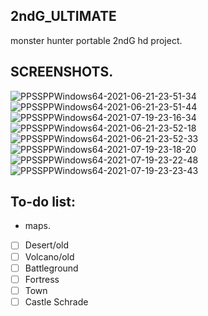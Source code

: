 ## 2ndG_ULTIMATE
monster hunter portable 2ndG hd project.

## SCREENSHOTS. 

<img src="https://i.ibb.co/yP4Hf71/PPSSPPWindows64-2021-06-21-23-51-34.png" alt="PPSSPPWindows64-2021-06-21-23-51-34" border="0">

<img src="https://i.ibb.co/LnsZTVg/PPSSPPWindows64-2021-06-21-23-51-44.png" alt="PPSSPPWindows64-2021-06-21-23-51-44" border="0">

<img src="https://i.ibb.co/5LvD30H/PPSSPPWindows64-2021-07-19-23-16-34.png" alt="PPSSPPWindows64-2021-07-19-23-16-34" border="0">

<img src="https://i.ibb.co/phKbfbT/PPSSPPWindows64-2021-06-21-23-52-18.png" alt="PPSSPPWindows64-2021-06-21-23-52-18" border="0">

<img src="https://i.ibb.co/1911fQ3/PPSSPPWindows64-2021-06-21-23-52-33.png" alt="PPSSPPWindows64-2021-06-21-23-52-33" border="0">

<img src="https://i.ibb.co/PGJNrLt/PPSSPPWindows64-2021-07-19-23-18-20.png" alt="PPSSPPWindows64-2021-07-19-23-18-20" border="0">

<img src="https://i.ibb.co/1JMQq7J/PPSSPPWindows64-2021-07-19-23-22-48.png" alt="PPSSPPWindows64-2021-07-19-23-22-48" border="0">

<img src="https://i.ibb.co/56qS1z9/PPSSPPWindows64-2021-07-19-23-23-43.png" alt="PPSSPPWindows64-2021-07-19-23-23-43" border="0">


## To-do list:
- maps.
- [ ] Desert/old
- [ ] Volcano/old
- [ ] Battleground
- [ ] Fortress
- [ ] Town
- [ ] Castle Schrade
